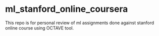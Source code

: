 # ml_stanford_online_coursera
This repo is for personal review of ml assignments done against stanford online course using OCTAVE tool.
